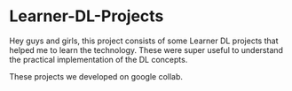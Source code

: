 # Learner-DL-Projects
Hey guys and girls, this project consists of some Learner DL projects that helped me to learn the technology. These were super useful to understand the practical implementation of the DL concepts.

These projects we developed on google collab.
